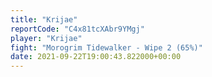 ```yaml
---
title: "Krijae"
reportCode: "C4x81tcXAbr9YMgj"
player: "Krijae"
fight: "Morogrim Tidewalker - Wipe 2 (65%)"
date: 2021-09-22T19:00:43.822000+00:00
---
```


